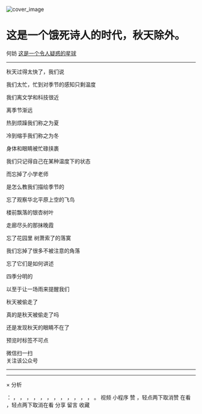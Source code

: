 ![cover_image](http://mmbiz.qpic.cn/mmbiz_jpg/OJNrVQetdurEPRicR7LjWFfhEc1jg494Gck3iaDLtpibR3C0BtqMxuicYhicWMnqyDXngtB0Jb6WfNDaEKkDnlEUmxA/0?wx_fmt=jpeg)

#  这是一个饿死诗人的时代，秋天除外。

何妨  [ 这是一个令人疑惑的星球 ](javascript:void\(0\);)

__ _ _ _ _

秋天过得太快了，我们说

我们太忙，忙到对季节的感知只剩温度

我们离文学和科技很近

离季节渐远

热到烦躁我们称之为夏

冷到缩手我们称之为冬

身体和眼睛被忙碌挟裹

我们只记得自己在某种温度下的状态

而忘掉了小学老师

是怎么教我们描绘季节的

  

忘了观察华北平原上空的飞鸟

楼前飘落的银杏树叶

走廊尽头的那抹晚霞

忘了花园里 树萧索了的落寞

我们忘掉了很多不被注意的角落

忘了它们是如何讲述

四季分明的

以至于让一场雨来提醒我们

秋天被偷走了

  

真的是秋天被偷走了吗

还是发现秋天的眼睛不在了

  

  

预览时标签不可点

微信扫一扫  
关注该公众号





****



****



×  分析

：  ，  ，  ，  ，  ，  ，  ，  ，  ，  ，  ，  ，  。  视频  小程序  赞  ，轻点两下取消赞  在看  ，轻点两下取消在看
分享  留言  收藏

